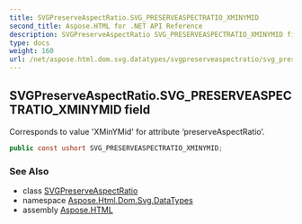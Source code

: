```yaml
---
title: SVGPreserveAspectRatio.SVG_PRESERVEASPECTRATIO_XMINYMID
second_title: Aspose.HTML for .NET API Reference
description: SVGPreserveAspectRatio SVG_PRESERVEASPECTRATIO_XMINYMID field. Corresponds to value XMinYMid for attribute preserveAspectRatio
type: docs
weight: 160
url: /net/aspose.html.dom.svg.datatypes/svgpreserveaspectratio/svg_preserveaspectratio_xminymid/
---
```

## SVGPreserveAspectRatio.SVG_PRESERVEASPECTRATIO_XMINYMID field

Corresponds to value 'XMinYMid' for attribute ‘preserveAspectRatio’.

```csharp
public const ushort SVG_PRESERVEASPECTRATIO_XMINYMID;
```

### See Also

* class [SVGPreserveAspectRatio](../)
* namespace [Aspose.Html.Dom.Svg.DataTypes](../../../aspose.html.dom.svg.datatypes/)
* assembly [Aspose.HTML](../../../)
